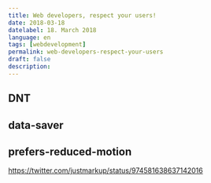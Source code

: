 ```yaml
---
title: Web developers, respect your users!
date: 2018-03-18
datelabel: 18. March 2018
language: en
tags: [webdevelopment]
permalink: web-developers-respect-your-users
draft: false
description:
---
```



## DNT

## data-saver

## prefers-reduced-motion

https://twitter.com/justmarkup/status/974581638637142016